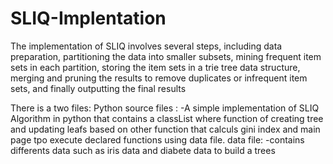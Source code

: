 # SLIQ-Implentation
The implementation of SLIQ involves several steps, including data preparation, partitioning the data into smaller subsets, mining frequent item sets in each partition,
storing the item sets in a trie tree data structure, merging and pruning the results to remove duplicates or infrequent item sets, and finally outputting the final results

There is a two files:
Python source files : -A simple implementation of SLIQ Algorithm in python that contains a classList where function of creating tree
                      and updating leafs based on other function that calculs gini index and main page tpo execute declared functions 
                      using data file.
data file: -contains differents data such as iris data and diabete data to build a trees
